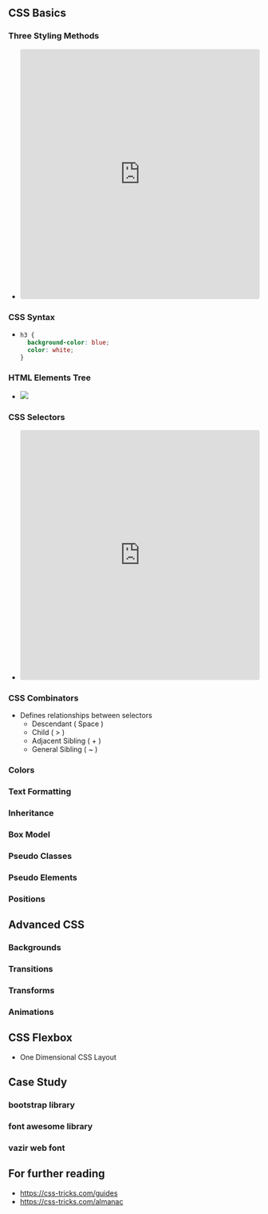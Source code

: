 ## CSS Basics

### Three Styling Methods

- <iframe src="https://codesandbox.io/embed/crazy-darkness-idxdw?fontsize=14&hidenavigation=1&theme=dark"
     style="width:100%; height:500px; border:0; border-radius: 4px; overflow:hidden;"
     title="crazy-darkness-idxdw"
     allow="accelerometer; ambient-light-sensor; camera; encrypted-media; geolocation; gyroscope; hid; microphone; midi; payment; usb; vr; xr-spatial-tracking"
     sandbox="allow-forms allow-modals allow-popups allow-presentation allow-same-origin allow-scripts"
   ></iframe>

### CSS Syntax

- ```css
  h3 {
    background-color: blue;
    color: white;
  }
  ```

### HTML Elements Tree

- <img class="img-fluid" src="./assets/image/html_elements_tree.jpg" />

### CSS Selectors

- <iframe src="https://codesandbox.io/embed/css-selectors-7sth5?fontsize=14&hidenavigation=1&theme=dark"
     style="width:100%; height:500px; border:0; border-radius: 4px; overflow:hidden;"
     title="CSS Selectors"
     allow="accelerometer; ambient-light-sensor; camera; encrypted-media; geolocation; gyroscope; hid; microphone; midi; payment; usb; vr; xr-spatial-tracking"
     sandbox="allow-forms allow-modals allow-popups allow-presentation allow-same-origin allow-scripts"
   ></iframe>

### CSS Combinators

- Defines relationships between selectors
  - Descendant ( Space )
  - Child ( > )
  - Adjacent Sibling ( + )
  - General Sibling ( ~ )

### Colors

### Text Formatting

### Inheritance

### Box Model

### Pseudo Classes

### Pseudo Elements

### Positions

## Advanced CSS

### Backgrounds

### Transitions

### Transforms

### Animations

## CSS Flexbox

- One Dimensional CSS Layout

## Case Study

### bootstrap library

### font awesome library

### vazir web font

## For further reading

- https://css-tricks.com/guides
- https://css-tricks.com/almanac
